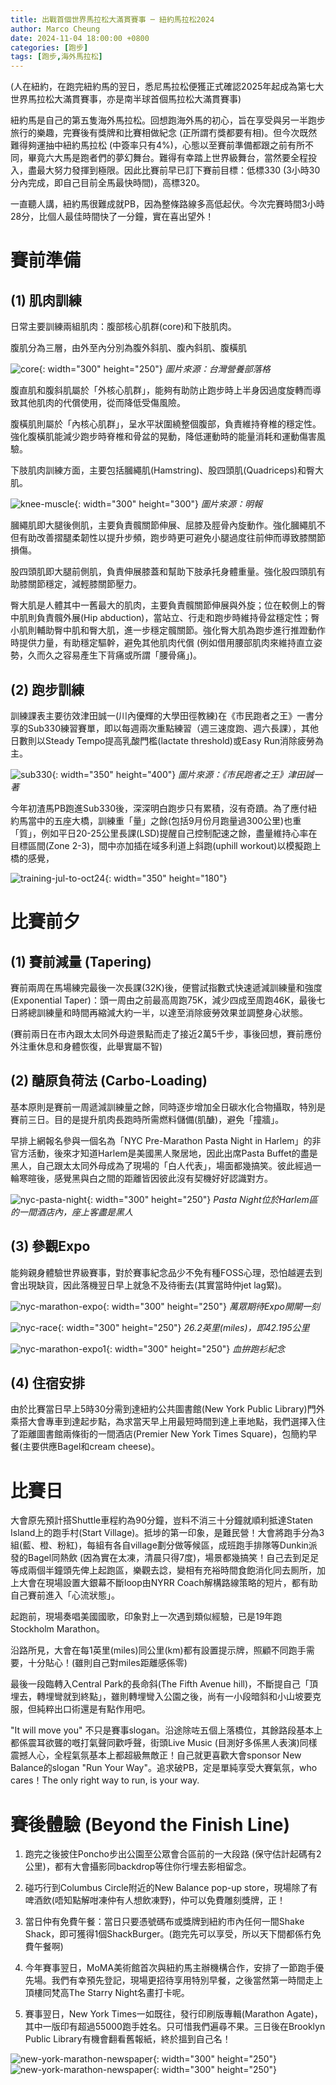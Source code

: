 ```yaml
---
title: 出戰首個世界馬拉松大滿貫賽事 ─ 紐約馬拉松2024
author: Marco Cheung
date: 2024-11-04 18:00:00 +0800
categories: [跑步]
tags: [跑步,海外馬拉松]
---
```


(人在紐約，在跑完紐約馬的翌日，悉尼馬拉松便獲正式確認2025年起成為第七大世界馬拉松大滿貫賽事，亦是南半球首個馬拉松大滿貫賽事)

紐約馬是自己的第五隻海外馬拉松。回想跑海外馬的初心，旨在享受與另一半跑步旅行的樂趣，完賽後有獎牌和比賽相做紀念 (正所謂冇獎都要有相)。但今次既然難得夠運抽中紐約馬拉松 (中簽率只有4%)，心態以至賽前準備都跟之前有所不同，畢竟六大馬是跑者們的夢幻舞台。難得有幸踏上世界級舞台，當然要全程投入，盡最大努力發揮到極限。因此比賽前早已訂下賽前目標：低標330 (3小時30分內完成，即自己目前全馬最快時間)，高標320。

一直聽人講，紐約馬很難成就PB，因為整條路線多高低起伏。今次完賽時間3小時28分，比個人最佳時間快了一分鐘，實在喜出望外！

# 賽前準備
## (1) 肌肉訓練

日常主要訓練兩組肌肉：腹部核心肌群(core)和下肢肌肉。

腹肌分為三層，由外至內分別為腹外斜肌、腹內斜肌、腹橫肌

![core](/images/core.jpg){: width="300" height="250"}
_圖片來源：台灣營養部落格_

腹直肌和腹斜肌屬於「外核心肌群」，能夠有助防止跑步時上半身因過度旋轉而導致其他肌肉的代償使用，從而降低受傷風險。

腹橫肌則屬於「內核心肌群」，呈水平狀圍繞整個腹部，負責維持脊椎的穩定性。強化腹橫肌能減少跑步時脊椎和骨盆的晃動，降低運動時的能量消耗和運動傷害風驗。

下肢肌肉訓練方面，主要包括膕繩肌(Hamstring)、股四頭肌(Quadriceps)和臀大肌。

![knee-muscle](/images/knee-muscle.jpg){: width="300" height="300"}
_圖片來源：明報_

膕繩肌即大腿後側肌，主要負責髖關節伸展、屈膝及脛骨內旋動作。強化膕繩肌不但有助改善摺腿柔韌性以提升步頻，跑步時更可避免小腿過度往前伸而導致膝關節損傷。

股四頭肌即大腿前側肌，負責伸展膝蓋和幫助下肢承托身體重量。強化股四頭肌有助膝關節穩定，減輕膝關節壓力。

臀大肌是人體其中一舊最大的肌肉，主要負責髖關節伸展與外旋；位在較側上的臀中肌則負責髖外展(Hip abduction)，當站立、行走和跑步時維持骨盆穩定性；臀小肌則輔助臀中肌和臀大肌，進一步穩定髖關節。強化臀大肌為跑步進行推蹬動作時提供力量，有助穩定驅幹，避免其他肌肉代償 (例如借用腰部肌肉來維持直立姿勢，久而久之容易產生下背痛或所謂「腰骨痛」)。

## (2) 跑步訓練
訓練課表主要彷效津田誠一(川內優輝的大學田徑教練)在《市民跑者之王》一書分享的Sub330練習賽單，即以每週兩次重點練習（週三速度跑、週六長課），其他日數則以Steady Tempo提高乳酸門檻(lactate threshold)或Easy Run消除疲勞為主。

![sub330](/images/sub330_training_schedule.jpg){: width="350" height="400"}
_圖片來源：《市民跑者之王》津田誠一著_

今年初渣馬PB跑進Sub330後，深深明白跑步只有累積，沒有奇蹟。為了應付紐約馬當中的五座大橋，訓練重「量」之餘(包括9月份月跑量過300公里)也重「質」，例如平日20-25公里長課(LSD)提醒自己控制配速之餘，盡量維持心率在目標區間(Zone 2-3)，間中亦加插在域多利道上斜跑(uphill workout)以模擬跑上橋的感覺，

![training-jul-to-oct24](/images/running-training-jul-to-oct24.png){: width="350" height="180"}


# 比賽前夕
## (1) 賽前減量 (Tapering)
賽前兩周在馬場練完最後一次長課(32K)後，便嘗試指數式快速遞減訓練量和強度 (Exponential Taper)：頭一周由之前最高周跑75K，減少四成至周跑46K，最後七日將總訓練量和時間再縮減大約一半，以達至消除疲勞效果並調整身心狀態。

(賽前兩日在市內跟太太同外母遊景點而走了接近2萬5千步，事後回想，賽前應份外注重休息和身體恢復，此舉實屬不智)

## (2) 醣原負荷法 (Carbo-Loading)
基本原則是賽前一周遞減訓練量之餘，同時逐步增加全日碳水化合物攝取，特別是賽前三日。目的是提升肌肉長跑時所需燃料儲備(肌醣)，避免「撞牆」。

早排上網報名參與一個名為「NYC Pre-Marathon Pasta Night in Harlem」的非官方活動，後來才知道Harlem是美國黑人聚居地，因此出席Pasta Buffet的盡是黑人，自己跟太太同外母成為了現場的「白人代表」，場面都幾搞笑。彼此經過一輪寒暄後，感覺黑與白之間的距離皆因彼此沒有契機好好認識對方。

![nyc-pasta-night](/images/nyc-pasta-night.jpg){: width="300" height="250"}
_Pasta Night位於Harlem區的一間酒店內，座上客盡是黑人_

## (3) 參觀Expo
能夠親身體驗世界級賽事，對於賽事紀念品少不免有種FOSS心理，恐怕越遲去到會出現缺貨，因此落機翌日早上就急不及待衝去(其實當時仲jet lag緊)。

![nyc-marathon-expo](/images/nyc-marathon-expo.jpg){: width="300" height="250"}
_萬眾期待Expo開閘一刻_

![nyc-race](/images/nyc-race.jpg){: width="300" height="250"}
_26.2英里(miles)，即42.195公里_

![nyc-marathon-expo1](/images/nyc-marathon-expo1.jpg){: width="300" height="250"}
_血拚跑衫紀念_

## (4) 住宿安排
由於比賽當日早上5時30分需到達紐約公共圖書館(New York Public Library)門外乘搭大會專車到達起步點，為求當天早上用最短時間到達上車地點，我們選擇入住了距離圖書館兩條街的一間酒店(Premier New York Times Square)，包簡約早餐(主要供應Bagel和cream cheese)。

# 比賽日
大會原先預計搭Shuttle車程約為90分鐘，豈料不消三十分鐘就順利抵達Staten Island上的跑手村(Start Village)。抵埗的第一印象，是難民營！大會將跑手分為3組(藍、橙、粉紅)，每組有各自village劃分做等候區，成班跑手排隊等Dunkin派發的Bagel同熱飲 (因為實在太凍，清晨只得7度)，場景都幾搞笑！自己去到足足等成兩個半鐘頭先俾上起跑區，樂觀去諗，變相有充裕時間食飽消化同去厠所，加上大會在現場設置大銀幕不斷loop由NYRR Coach解構路線策略的短片，都有助自己賽前進入「心流狀態」。

起跑前，現場奏唱美國國歌，印象對上一次遇到類似經驗，已是19年跑Stockholm Marathon。

沿路所見，大會在每1英里(miles)同公里(km)都有設置提示牌，照顧不同跑手需要，十分貼心！(雖則自己對miles距離感係零)

最後一段臨轉入Central Park的長命斜(The Fifth Avenue hill)，不斷提自己「頂埋去，轉埋彎就到終點」，雖則轉埋彎入公園之後，尚有一小段暗斜和小山坡要克服，但純粹出口術還是有點作用吧。

"It will move you" 不只是賽事slogan。沿途除咗五個上落橋位，其餘路段基本上都係震耳欲聾的嘅打氣聲同歡呼聲，街頭Live Music (目測好多係黑人表演)同樣震撼人心，全程氣氛基本上都超級無敵正！自己就更喜歡大會sponsor New Balance的slogan "Run Your Way"。追求破PB，定是單純享受大賽氣氛，who cares！The only right way to run, is your way.

# 賽後體驗 (Beyond the Finish Line)
1) 跑完之後披住Poncho步出公園至公眾會合區前的一大段路 (保守估計起碼有2公里)，都有大會攝影同backdrop等住你行埋去影相留念。

2) 碰巧行到Columbus Circle附近的New Balance pop-up store，現場除了有啤酒飲(唔知點解咁凍仲有人想飲凍野)，仲可以免費雕刻獎牌，正！

3) 當日仲有免費午餐：當日只要憑號碼布或獎牌到紐約市內任何一間Shake Shack，即可獲得1個ShackBurger。(跑完先可以享受，所以天下間都係冇免費午餐啊)

4) 今年賽事翌日，MoMA美術館首次與紐約馬主辦機構合作，安排了一節跑手優先場。我們有幸預先登記，現場更招待享用特別早餐，之後當然第一時間走上頂樓同梵高The Starry Night名畫打卡呢。

5) 賽事翌日，New York Times一如既往，發行印刷版專輯(Marathon Agate)，其中一版印有超過55000跑手姓名。只可惜我們遍尋不果。三日後在Brooklyn Public Library有機會翻看舊報紙，終於搵到自己名！

![new-york-marathon-newspaper](/images/new-york-marathon-newspaper1.jpg){: width="300" height="250"}
![new-york-marathon-newspaper](/images/new-york-marathon-newspaper2.jpg){: width="300" height="250"}